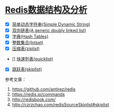 # [Redis数据结构及分析](https://github.com/antirez/redis)

- [x] [简单动态字符串(Simple Dynamic String)](sds.md)
- [x] [双向链表(A generic doubly linked list)](adlist.md)
- [x] [字典(Hash Tables)](dict.md)
- [x] [整数集合(Intset)](intset.md)
- [x] [压缩表(ziplist)](ziplist.md)
- [] [快速列表(quicklist)](quicklistmd)
- [x] [跳跃表(skiplist)](skiplist.md)

参考文章：

1. https://github.com/antirez/redis
2. https://redis.io/commands
3. http://redisbook.com/
4. http://czrzchao.com/redisSourceSkiplist#skiplist